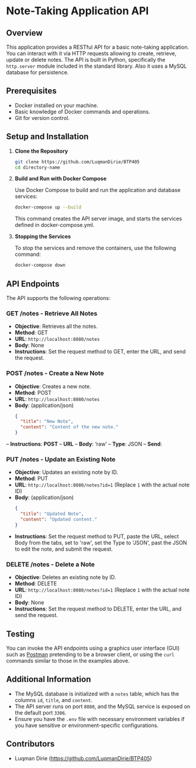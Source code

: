 # Note-Taking Application API

## Overview
 This application provides a RESTful API for a basic note-taking application. You can interact with it via HTTP requests allowing to create, retrieve, update or delete notes. The API is built in Python, specifically the `http.server` module included in the standard library. Also it uses a MySQL database for persistence.

## Prerequisites
- Docker installed on your machine.
- Basic knowledge of Docker commands and operations.
- Git for version control.

## Setup and Installation
1. **Clone the Repository**
    ```bash
    git clone https://github.com/LuqmanDirie/BTP405
    cd directory-name
    ```

2. **Build and Run with Docker Compose**

    Use Docker Compose to build and run the application and database services:
    ```bash
    docker-compose up --build
    ```

    This command creates the API server image, and starts the services defined in docker-compose.yml.

3. **Stopping the Services**

    To stop the services and remove the containers, use the following command:
    ```bash
    docker-compose down
    ```

## API Endpoints

The API supports the following operations:

### GET /notes - Retrieve All Notes
- **Objective**: Retrieves all the notes.
- **Method**: GET
- **URL**: `http://localhost:8080/notes`
- **Body**: None
- **Instructions**: Set the request method to GET, enter the URL, and send the request.

### POST /notes - Create a New Note
- **Objective**: Creates a new note.
- **Method**: POST
- **URL**: `http://localhost:8080/notes`
- **Body**: (application/json)
    ```json
    {
      "title": "New Note",
      "content": "Content of the new note."
    }
    ```
 – **Instructions**: **POST** – **URL** – **Body**: ‘raw’ – **Type**: JSON – **Send**:

### PUT /notes - Update an Existing Note
- **Objective**: Updates an existing note by ID.
- **Method**: PUT
- **URL**: `http://localhost:8080/notes?id=1` (Replace `1` with the actual note ID)
- **Body**: (application/json)
    ```json
    {
      "title": "Updated Note",
      "content": "Updated content."
    }
    ```
- **Instructions**: Set the request method to PUT, paste the URL, select Body from the tabs, set to 'raw', set the Type to 'JSON', past the JSON to edit the note, and submit the request.

### DELETE /notes - Delete a Note
- **Objective**: Deletes an existing note by ID.
- **Method**: DELETE
- **URL**: `http://localhost:8080/notes?id=1` (Replace `1` with the actual note ID)
- **Body**: None
- **Instructions**: Set the request method to DELETE, enter the URL, and send the request.

## Testing

 You can invoke the API endpoints using a graphics user interface (GUI) such as [Postman](https://www.postman.com/) pretending to be a browser client, or using the `curl` commands similar to those in the examples above.

## Additional Information

- The MySQL database is initialized with a `notes` table, which has the columns `id`, `title`, and `content`.
- The API server runs on port `8080`, and the MySQL service is exposed on the default port `3306`.
- Ensure you have the `.env` file with necessary environment variables if you have sensitive or environment-specific configurations.

## Contributors

- Luqman Dirie (https://github.com/LuqmanDirie/BTP405)